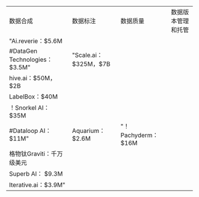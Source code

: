<table>
   <tr>
      <td>数据合成</td>
      <td>数据标注</td>
      <td>数据质量</td>
      <td>数据版本管理和托管</td>
   </tr>
   <tr>
      <td>"Ai.reverie：$5.6M</td>
   </tr>
   <tr>
      <td>#DataGen Technologies：$3.5M"</td>
      <td>"Scale.ai：$325M，$7B</td>
   </tr>
   <tr>
      <td>hive.ai：$50M，$2B</td>
   </tr>
   <tr>
      <td>LabelBox：$40M</td>
   </tr>
   <tr>
      <td>！Snorkel AI：$35M</td>
   </tr>
   <tr>
      <td>#Dataloop AI：$11M"</td>
      <td>Aquarium：$2.6M</td>
      <td>"！Pachyderm：$16M</td>
   </tr>
   <tr>
      <td>格物钛Graviti：千万级美元</td>
   </tr>
   <tr>
      <td>Superb AI： $9.3M</td>
   </tr>
   <tr>
      <td>Iterative.ai：$3.9M"</td>
   </tr>
</table>
